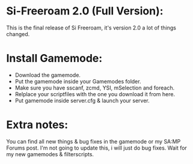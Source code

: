 # Si-Freeroam 2.0 (Full Version):

This is the final release of Si Freeroam, it's version 2.0 a lot of things changed.


# Install Gamemode:
- Download the gamemode.
- Put the gamemode inside your Gamemodes folder.
- Make sure you have sscanf, zcmd, YSI, mSelection and foreach.
- Relplace your scriptfiles with the one you download it from here.
- Put gamemode inside server.cfg & launch your server.

# Extra notes:
You can find all new things & bug fixes in the gamemode or my SA:MP Forums post. I'm not going to update this, i will just do bug fixes. Wait for my new gamemodes & filterscripts.
